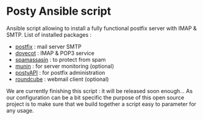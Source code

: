 Posty Ansible script
=============

Ansible script allowing to install a fully functional postfix server with IMAP & SMTP.
List of installed packages :
- [postfix](http://www.postfix.org/) : mail server SMTP
- [dovecot](http://www.dovecot.org/) : IMAP & POP3 service
- [spamassasin](http://spamassassin.apache.org/) : to protect from spam
- [munin](http://munin-monitoring.org/) : for server monitoring (optional)
- [postyAPI](http://posty-soft.org/) : for postfix administration
- [roundcube](http://roundcube.net/) : webmail client (optional)

We are currently finishing this script : it will be released soon enough...
As our configuration can be a bit specific the purpose of this open source project is to make sure that we build together a script easy to parameter for any usage.
